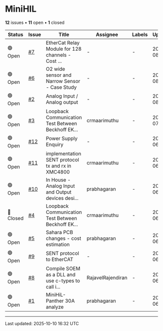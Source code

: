 # MiniHIL

**12** issues • **11** open • **1** closed

<table class="github-issue-table">
<thead>
<tr>
<th>Status</th>
<th>Issue</th>
<th>Title</th>
<th>Assignee</th>
<th>Labels</th>
<th>Updated</th>
</tr>
</thead>
<tbody>
<tr><td>🟢 Open</td><td><a href='./issue-7-EtherCat-Relay-Module-for-128-channels----Cost-est.md'>#7</a></td><td>EtherCat Relay Module for 128 channels -  Cost ...</td><td>-</td><td>-</td><td>2025-08-01</td></tr>
<tr><td>🟢 Open</td><td><a href='./issue-6-O2-wide-sensor-and-Narrow-Sensor----Case-Study.md'>#6</a></td><td>O2 wide sensor and Narrow Sensor -  Case Study</td><td>-</td><td>-</td><td>2025-08-01</td></tr>
<tr><td>🟢 Open</td><td><a href='./issue-2-Analog-Input---Analog-output.md'>#2</a></td><td>Analog Input /  Analog output</td><td>-</td><td>-</td><td>2025-08-01</td></tr>
<tr><td>🟢 Open</td><td><a href='./issue-3-Loopback-Communication-Test-Between-Beckhoff-EK110.md'>#3</a></td><td>Loopback Communication Test Between Beckhoff EK...</td><td>crmaarimuthu</td><td>-</td><td>2025-07-27</td></tr>
<tr><td>🟢 Open</td><td><a href='./issue-12-Power-Supply-Enquiry.md'>#12</a></td><td>Power Supply Enquiry</td><td>-</td><td>-</td><td>2025-06-29</td></tr>
<tr><td>🟢 Open</td><td><a href='./issue-11-implementation-SENT-protocol-tx-and-rx--in-XMC4800.md'>#11</a></td><td>implementation SENT protocol tx and rx  in XMC4800</td><td>crmaarimuthu</td><td>-</td><td>2025-06-29</td></tr>
<tr><td>🟢 Open</td><td><a href='./issue-10-In-House---Analog-Input-and-Output-devices-design-.md'>#10</a></td><td>In House - Analog Input and Output devices desi...</td><td>prabhagaran</td><td>-</td><td>2025-06-25</td></tr>
<tr><td>🔴 Closed</td><td><a href='./issue-4-Loopback-Communication-Test-Between-Beckhoff-EK110.md'>#4</a></td><td>Loopback Communication Test Between Beckhoff EK...</td><td>crmaarimuthu</td><td>-</td><td>2025-06-25</td></tr>
<tr><td>🟢 Open</td><td><a href='./issue-5-Sahara-PCB-changes----cost-estimation.md'>#5</a></td><td>Sahara PCB changes -  cost estimation</td><td>prabhagaran</td><td>-</td><td>2025-06-25</td></tr>
<tr><td>🟢 Open</td><td><a href='./issue-9-SENT-protocol-to-EtherCAT.md'>#9</a></td><td>SENT protocol to EtherCAT</td><td>-</td><td>-</td><td>2025-06-24</td></tr>
<tr><td>🟢 Open</td><td><a href='./issue-8-Compile-SOEM-as-a-DLL-and-use-c-types-to-call-it-f.md'>#8</a></td><td>Compile SOEM as a DLL and use c-types to call i...</td><td>RajavelRajendiran</td><td>-</td><td>2025-06-24</td></tr>
<tr><td>🟢 Open</td><td><a href='./issue-1-MiniHiL--Panther-30A-analyze.md'>#1</a></td><td>MiniHiL- Panther 30A analyze</td><td>prabhagaran</td><td>-</td><td>2025-06-20</td></tr>
</tbody>
</table>

---

Last updated: 2025-10-10 16:32 UTC